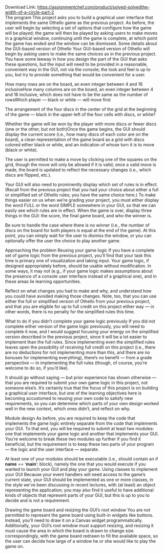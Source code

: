 Download Link: https://assignmentchef.com/product/solved-solvedthe-width-of-a-circle-part-2
<br>
The program This project asks you to build a graphical user interface that implements the same Othello game as the previous project. As before, the user will begin by selecting a set of options that configure how the game will be played; the game will then be played by asking users to make moves in a graphical window, continuing untli the game is complete, at which point the game has ended and the window can be dismissed. Some details about the GUI-based version of Othello Your GUI-based version of Othello will begin by asking users to make the same choices as in the previous project. You have some leeway in how you design the part of the GUI that asks these questions, but the input will need to be provided in a reasonable, convenient way in the GUI, not via the console; the look and feel is up to you, but try to provide something that would be convenient for a user.

How many rows are on the board, an even integer between 4 and 16 inclusiveHow many columns are on the board, an even integer between 4 and 16 inclusive, which does not have to be the same as the number of rowsWhich player — black or white — will move first

The arrangement of the four discs in the center of the grid at the beginning of the game — black in the upper-left of the four cells with discs, or white?

Whether the game will be won by the player with more discs or fewer discs (one or the other, but not both)Once the game begins, the GUI should display the current score (i.e., how many discs of each color are on the board), a clean representation of the game board as a grid with discs colored either black or white, and an indication of whose turn it is to move (black or white).

The user is permitted to make a move by clicking one of the squares on the grid, though the move will only be allowed if it is valid; once a valid move is made, the board is updated to reflect the necessary changes (i.e., which discs are flipped, etc.).

Your GUI will also need to prominently display which set of rules is in effect. (Recall from the previous project that you had your choice about either a full or simplified set of Othello rules; you have the same choice here.) To make things easier on us when we’re grading your project, you must either display the word FULL or the word SIMPLE somewhere in your GUI, so that we can easily see which rules are in effect. When the game is over, display three things in the GUI: the score, the final game board, and who the winner is.

Be sure to handle the case where there is no winner (i.e., the number of discs on the board for both players is equal at the end of the game). At this point, you can simply wait for the user to dismiss the window, or you can optionally offer the user the choice to play another game.

Approaching the problem Reusing your game logic If you have a complete set of game logic from the previous project, you’ll find that your task this time is primary one of visualization and taking input. Your game logic, if designed appropriately before, should be usable without modification. In some ways, it may not (e.g., if your game logic makes assumptions about the presence of a console user interface instead of a graphical one), and in these areas lie learning opportunities.

Reflect on what changes you had to make and why, and understand how you could have avoided making those changes. Note, too, that you can use either the full or simplified version of Othello from your previous project, and that you are eligible for up to full credit on this project either way — in other words, there is no penalty for the simplified rules this time.

What to do if you didn’t complete your game logic previously If you did not complete either version of the game logic previously, you will need to complete it now, and I would suggest focusing your energy on the simplified version described in the previous project, since it will be a lot easier to implement than the full rules. Since implementing even the simplified rules leaves open the possibility of receiving full credit on this project (i.e., there are no deductions for not implementing more than this, and there are no bonuses for implementing everything), there’s no benefit — from a grade perspective — in implementing the full rules (though, of course, you’re welcome to do so, if you’d like).

It should go without saying — but prior experience has shown otherwise — that you are required to submit your own game logic in this project, not someone else’s. It’s certainly true that the focus of this project is on building a graphical user interface, but one of the learning objectives here is becoming accustomed to reusing your own code to satisfy new requirements, so you can determine which parts of your own design worked well in the new context, which ones didn’t, and reflect on why.

Module design As before, you are required to keep the code that implements the game logic entirely separate from the code that implements your GUI. To that end, you will be required to submit at least two modules: one that implements your game logic and another that implements your GUI. You’re welcome to break these two modules up further if you find it beneficial, but the requirement is to keep these two parts of your program — the logic and the user interface — separate.

At least one of your modules should be executable (i.e., should contain an if __name__ == ‘__main__’: block), namely the one that you would execute if you wanted to launch your GUI and play your game. Using classes to implement your GUI Because your event handlers will need access to the game’s current state, your GUI should be implemented as one or more classes, in the style we’ve been discussing in recent lectures, with (at least) an object representing the application; you may also find it useful to have additional kinds of objects that represent parts of your GUI, but this is up to you to decide and is not a requirement.

Drawing the game board and resizing the GUI’s root window You are not permitted to represent the game board using built-in widgets like buttons. Instead, you’ll need to draw it on a Canvas widget programmatically. Additionally, your GUI’s root window must support resizing, and resizing it must cause the area in which the board is drawn to change size correspondingly, with the game board redrawn to fill the available space, so the user can decide how large of a window he or she would like to play the game on.
